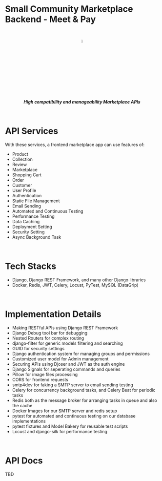 # Small Community Marketplace Backend - Meet & Pay

<br>

<p align="center"><img src="https://media.giphy.com/media/hvRJCLFzcasrR4ia7z/giphy.gif" width="5%"><br><em><b>High compatibility and manageability Marketplace APIs</b></em></p>

<br>

# API Services
With these services, a frontend marketplace app can use features of:
* Product
* Collection
* Review
* Marketplace
* Shopping Cart
* Order
* Customer
* User Profile
* Authentication
* Static File Management
* Email Sending
* Automated and Continuous Testing
* Performance Testing
* Data Caching
* Deployment Setting
* Security Setting
* Async Background Task

<br>

# Tech Stacks
- Django, Django REST Framework, and many other Django libraries
- Docker, Redis, JWT, Celery, Locust, PyTest, MySQL (DataGrip)

<br>

# Implementation Details

* Making RESTful APIs using Django REST Framework
* Django Debug tool bar for debugging
* Nested Routers for complex routing
* django-filter for generic models filtering and searching
* GUID for security settings
* Django authentication system for managing groups and permissions
* Customized user model for Admin management
* Securing APIs using Djoser and JWT as the auth engine
* Django Signals for seperating commands and queries
* Pillow for image files processing
* CORS for frontend requests
* smtp4dev for faking a SMTP server to email sending testing
* Celery for concurrency background tasks, and Celery Beat for periodic tasks
* Redis both as the message broker for arranging tasks in queue and also the cache
* Docker Images for our SMTP server and redis setup
* pytest for automated and continuous testing on our database implementations
* pytest fixtures and Model Bakery for reusable test scripts
* Locust and django-silk for performance testing

<br>

# API Docs
TBD
